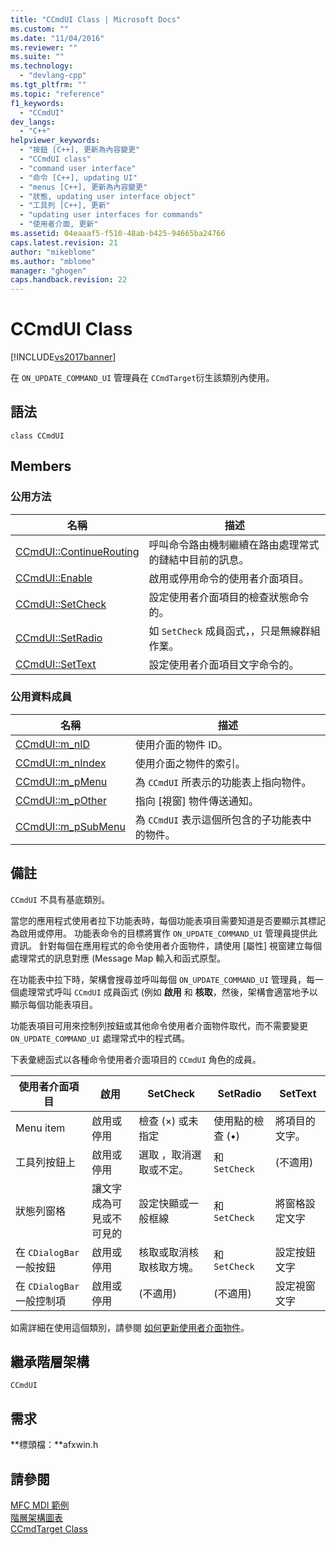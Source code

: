```yaml
---
title: "CCmdUI Class | Microsoft Docs"
ms.custom: ""
ms.date: "11/04/2016"
ms.reviewer: ""
ms.suite: ""
ms.technology: 
  - "devlang-cpp"
ms.tgt_pltfrm: ""
ms.topic: "reference"
f1_keywords: 
  - "CCmdUI"
dev_langs: 
  - "C++"
helpviewer_keywords: 
  - "按鈕 [C++], 更新為內容變更"
  - "CCmdUI class"
  - "command user interface"
  - "命令 [C++], updating UI"
  - "menus [C++], 更新為內容變更"
  - "狀態, updating user interface object"
  - "工具列 [C++], 更新"
  - "updating user interfaces for commands"
  - "使用者介面, 更新"
ms.assetid: 04eaaaf5-f510-48ab-b425-94665ba24766
caps.latest.revision: 21
author: "mikeblome"
ms.author: "mblome"
manager: "ghogen"
caps.handback.revision: 22
---
```

# CCmdUI Class
[!INCLUDE[vs2017banner](../../assembler/inline/includes/vs2017banner.md)]

在 `ON_UPDATE_COMMAND_UI` 管理員在 `CCmdTarget`衍生該類別內使用。  
  
## 語法  
  
```  
class CCmdUI  
```  
  
## Members  
  
### 公用方法  
  
|名稱|描述|  
|--------|--------|  
|[CCmdUI::ContinueRouting](../Topic/CCmdUI::ContinueRouting.md)|呼叫命令路由機制繼續在路由處理常式的鏈結中目前的訊息。|  
|[CCmdUI::Enable](../Topic/CCmdUI::Enable.md)|啟用或停用命令的使用者介面項目。|  
|[CCmdUI::SetCheck](../Topic/CCmdUI::SetCheck.md)|設定使用者介面項目的檢查狀態命令的。|  
|[CCmdUI::SetRadio](../Topic/CCmdUI::SetRadio.md)|如 `SetCheck` 成員函式，，只是無線群組作業。|  
|[CCmdUI::SetText](../Topic/CCmdUI::SetText.md)|設定使用者介面項目文字命令的。|  
  
### 公用資料成員  
  
|名稱|描述|  
|--------|--------|  
|[CCmdUI::m\_nID](../Topic/CCmdUI::m_nID.md)|使用介面的物件 ID。|  
|[CCmdUI::m\_nIndex](../Topic/CCmdUI::m_nIndex.md)|使用介面之物件的索引。|  
|[CCmdUI::m\_pMenu](../Topic/CCmdUI::m_pMenu.md)|為 `CCmdUI` 所表示的功能表上指向物件。|  
|[CCmdUI::m\_pOther](../Topic/CCmdUI::m_pOther.md)|指向 \[視窗\] 物件傳送通知。|  
|[CCmdUI::m\_pSubMenu](../Topic/CCmdUI::m_pSubMenu.md)|為 `CCmdUI` 表示這個所包含的子功能表中的物件。|  
  
## 備註  
 `CCmdUI` 不具有基底類別。  
  
 當您的應用程式使用者拉下功能表時，每個功能表項目需要知道是否要顯示其標記為啟用或停用。  功能表命令的目標將實作 `ON_UPDATE_COMMAND_UI` 管理員提供此資訊。  針對每個在應用程式的命令使用者介面物件，請使用 \[屬性\] 視窗建立每個處理常式的訊息對應 \(Message Map 輸入和函式原型。  
  
 在功能表中拉下時，架構會搜尋並呼叫每個 `ON_UPDATE_COMMAND_UI` 管理員，每一個處理常式呼叫 `CCmdUI` 成員函式 \(例如 **啟用** 和 **核取**，然後，架構會適當地予以顯示每個功能表項目。  
  
 功能表項目可用來控制列按鈕或其他命令使用者介面物件取代，而不需要變更 `ON_UPDATE_COMMAND_UI` 處理常式中的程式碼。  
  
 下表彙總函式以各種命令使用者介面項目的 `CCmdUI` 角色的成員。  
  
|使用者介面項目|啟用|SetCheck|SetRadio|SetText|  
|-------------|--------|--------------|--------------|-------------|  
|Menu item|啟用或停用|檢查 \(×\) 或未指定|使用點的檢查 \(•\)|將項目的文字。|  
|工具列按鈕上|啟用或停用|選取 ，取消選取或不定。|和 `SetCheck`|\(不適用\)|  
|狀態列窗格|讓文字成為可見或不可見的|設定快顯或一般框線|和 `SetCheck`|將窗格設定文字|  
|在 `CDialogBar`一般按鈕|啟用或停用|核取或取消核取核取方塊。|和 `SetCheck`|設定按鈕文字|  
|在 `CDialogBar`一般控制項|啟用或停用|\(不適用\)|\(不適用\)|設定視窗文字|  
  
 如需詳細在使用這個類別，請參閱 [如何更新使用者介面物件](../../mfc/how-to-update-user-interface-objects.md)。  
  
## 繼承階層架構  
 `CCmdUI`  
  
## 需求  
 **標頭檔：**afxwin.h  
  
## 請參閱  
 [MFC MDI 範例](../../top/visual-cpp-samples.md)   
 [階層架構圖表](../../mfc/hierarchy-chart.md)   
 [CCmdTarget Class](../../mfc/reference/ccmdtarget-class.md)